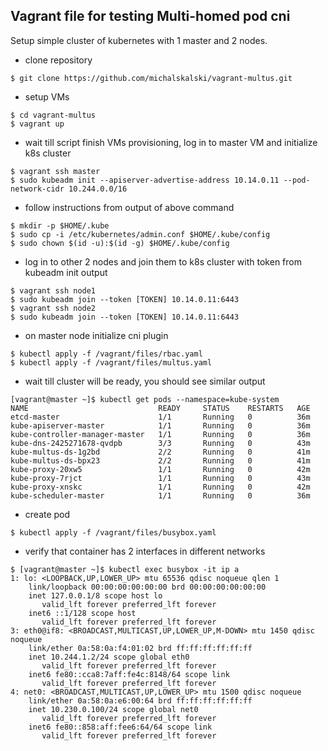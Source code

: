 ## Vagrant file for testing Multi-homed pod cni

Setup simple cluster of kubernetes with 1 master and 2 nodes. 

* clone repository

```
$ git clone https://github.com/michalskalski/vagrant-multus.git
```

* setup VMs

```
$ cd vagrant-multus
$ vagrant up
```

* wait till script finish VMs provisioning, log in to master VM and initialize k8s cluster

```
$ vagrant ssh master
$ sudo kubeadm init --apiserver-advertise-address 10.14.0.11 --pod-network-cidr 10.244.0.0/16
```

* follow instructions from output of above command

```
$ mkdir -p $HOME/.kube
$ sudo cp -i /etc/kubernetes/admin.conf $HOME/.kube/config
$ sudo chown $(id -u):$(id -g) $HOME/.kube/config
```

* log in to other 2 nodes and join them to k8s cluster with token from kubeadm init output

```
$ vagrant ssh node1
$ sudo kubeadm join --token [TOKEN] 10.14.0.11:6443
$ vagrant ssh node2
$ sudo kubeadm join --token [TOKEN] 10.14.0.11:6443
```

* on master node initialize cni plugin 

```
$ kubectl apply -f /vagrant/files/rbac.yaml
$ kubectl apply -f /vagrant/files/multus.yaml
```

* wait till cluster will be ready, you should see similar output

```
[vagrant@master ~]$ kubectl get pods --namespace=kube-system
NAME                             READY     STATUS    RESTARTS   AGE
etcd-master                      1/1       Running   0          36m
kube-apiserver-master            1/1       Running   0          36m
kube-controller-manager-master   1/1       Running   0          36m
kube-dns-2425271678-qvdpb        3/3       Running   0          43m
kube-multus-ds-1g2bd             2/2       Running   0          41m
kube-multus-ds-bpx23             2/2       Running   0          41m
kube-proxy-20xw5                 1/1       Running   0          42m
kube-proxy-7rjct                 1/1       Running   0          43m
kube-proxy-xnskc                 1/1       Running   0          42m
kube-scheduler-master            1/1       Running   0          36m
```

* create pod

```
$ kubectl apply -f /vagrant/files/busybox.yaml
```

* verify that container has 2 interfaces in different networks

```
$ [vagrant@master ~]$ kubectl exec busybox -it ip a
1: lo: <LOOPBACK,UP,LOWER_UP> mtu 65536 qdisc noqueue qlen 1
    link/loopback 00:00:00:00:00:00 brd 00:00:00:00:00:00
    inet 127.0.0.1/8 scope host lo
       valid_lft forever preferred_lft forever
    inet6 ::1/128 scope host
       valid_lft forever preferred_lft forever
3: eth0@if8: <BROADCAST,MULTICAST,UP,LOWER_UP,M-DOWN> mtu 1450 qdisc noqueue
    link/ether 0a:58:0a:f4:01:02 brd ff:ff:ff:ff:ff:ff
    inet 10.244.1.2/24 scope global eth0
       valid_lft forever preferred_lft forever
    inet6 fe80::cca8:7aff:fe4c:8148/64 scope link
       valid_lft forever preferred_lft forever
4: net0: <BROADCAST,MULTICAST,UP,LOWER_UP> mtu 1500 qdisc noqueue
    link/ether 0a:58:0a:e6:00:64 brd ff:ff:ff:ff:ff:ff
    inet 10.230.0.100/24 scope global net0
       valid_lft forever preferred_lft forever
    inet6 fe80::858:aff:fee6:64/64 scope link
       valid_lft forever preferred_lft forever
```
